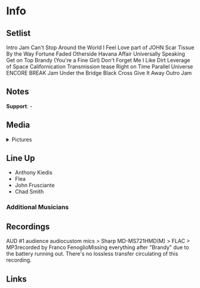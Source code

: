 # Info

## Setlist

Intro Jam
Can't Stop
Around the World
I Feel Love part of JOHN
Scar Tissue
By the Way
Fortune Faded
Otherside
Havana Affair
Universally Speaking
Get on Top
Brandy (You're a Fine Girl)
Don't Forget Me
I Like Dirt
Leverage of Space
Californication
Transmission tease
Right on Time
Parallel Universe
ENCORE BREAK
Jam
Under the Bridge
Black Cross
Give It Away
Outro Jam

## Notes

**Support**: -

## Media 

<details>
  <summary>Pictures</summary>
  <!--<img alt="Setlist" title="Setlist" src="_.jpg" height="200" />-->
</details>

## Line Up

* Anthony Kiedis
* Flea
* John Frusciante
* Chad Smith

### Additional Musicians

## Recordings

AUD #1
audience audiocustom mics > Sharp MD-MS721HMD(M) > FLAC > MP3recorded by Franco FenoglioMissing everything after "Brandy" due to the battery running out. There's no lossless transfer circulating of this recording.

## Links

